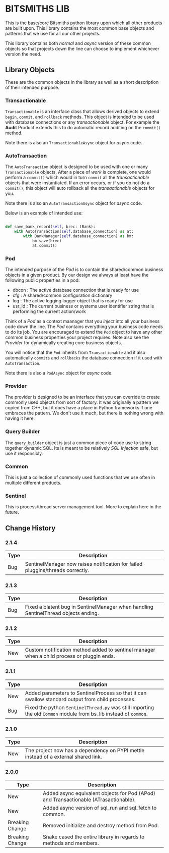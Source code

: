 # BITSMITHS LIB #

This is the base/core Bitsmiths python library upon which all other products are built upon. This library contains the most
common base objects and patterns that we use for all our other projects.

This library contains both *normal* and *async* version of these common objects so that projects down the line can choose to
implement whichever version the need.


## Library Objects ##

These are the common objects in the library as well as a short description of their intended purpose.

### Transactionable ###

`Transactionable` is an interface class that allows derived objects to extend `begin`, `commit`, and `rollback`
methods. This object is intended to be used with database connections or any *transactionable* object. For example the
**Audit** Product extends this to do automatic record auditing on the `commit()` method.

Note there is also an `TransactionableAsync` object for *async* code.

### AutoTransaction ###

The `AutoTransaction` object is designed to be used with one or many `Transactionable` objects. After a piece of
*work* is complete, one would perform a `commit()` which would in turn `commit` all the *transactionable* objects that
were instantiated. If an error occurs, or if you do not do a `commit()`, this object will auto rollback all
the *transactionable* objects for you.

Note there is also an `AutoTransactionAsync` object for *async* code.

Below is an example of intended use:

```python

def save_bank_record(self, brec: tBank):
	with AutoTransaction(self.database_connection) as at:
		with BankManager(self.database_connection) as bm:
			bm.save(brec)
			at.commit()

```

### Pod ###

The intended purpose of the *Pod* is to contain the shared/common business objects in a given product. By our
design we always at least have the following public properties in a pod:

- dbcon : The active database connection that is ready for use
- cfg : A shared/common configuration dictionary
- log : The active logging logger object that is ready for use
- usr_id : The current business or systems user identifier string that is performing the current action/work

Think of a *Pod* as a context maanager that you *inject* into all your business code down the line. The *Pod* contains
everything your business code needs to do its job. You are encouraged to extend the `Pod` object to have
any other common business properties your project requires.  Note also see the *Provider* for dynamically creating
core business objects.

You will notice that the `Pod` inherits from `Transactionable` and it also automatically `commits` and `rollbacks` the
database connection if it used with `AutoTransaction`.

Note there is also a `PodAsync` object for *async* code.

### Provider ###

The provider is designed to be an interface that you can override to create commonly used objects from sort
of factory.  It was originally a pattern we copied from C++, but it does have a place in Python frameworks if
one embraces the pattern.  We don't use it much, but there is nothing wrong with having it here.

### Query Builder ###

The `query_builder` object is just a common piece of code use to string together dynamic SQL. Its is meant to be
relatively *SQL Injection* safe, but use it responsibly.

### Common ###

This is just a collection of commonly used functions that we use often in multiple different products.

### Sentinel ###

This is process/thread server management tool. More to explain here in the future.


## Change History ##


### 2.1.4 ###

| Type | Description |
| ---- | ----------- |
| Bug  | SentinelManager now raises notification for failed pluggins/threads correctly. |


### 2.1.3 ###

| Type | Description |
| ---- | ----------- |
| Bug  | Fixed a blatent bug in SentinelManager when handling SentinelThread objects ending. |


### 2.1.2 ###

| Type | Description |
| ---- | ----------- |
| New  | Custom notification method added to sentinel manager when a child process or pluggin ends. |

### 2.1.1 ###

| Type | Description |
| ---- | ----------- |
| New  | Added parameters to SentinelProcess so that it can swallow standard output from child processes. |
| Bug  | Fixed the python `SentinelThread.py` was still importing the old `Common` module from bs_lib instead of `common`. |

### 2.1.0 ###

| Type | Description |
| ---- | ----------- |
| New  | The project now has a dependency on PYPI mettle instead of a external shared link. |

### 2.0.0 ###

| Type | Description |
| ---- | ----------- |
| New  | Added async equivalent objects for Pod (APod) and Transactionable (ATrasactionable). |
| New  | Added async version of sql_run and sql_fetch to common. |
| Breaking Change | Removed initialize and destroy method from Pod. |
| Breaking Change | Snake cased the entire library in regards to methods and members. |
